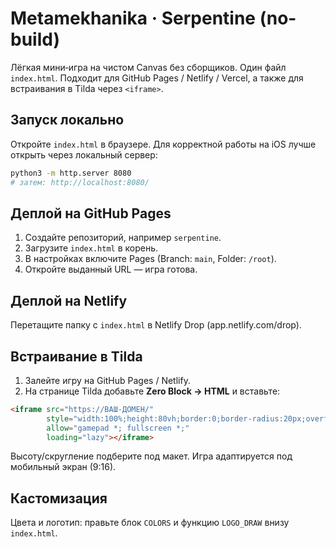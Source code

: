 # Metamekhanika · Serpentine (no-build)

Лёгкая мини‑игра на чистом Canvas без сборщиков. Один файл `index.html`.
Подходит для GitHub Pages / Netlify / Vercel, а также для встраивания в Tilda через `<iframe>`.

## Запуск локально
Откройте `index.html` в браузере. Для корректной работы на iOS лучше открыть через локальный сервер:
```bash
python3 -m http.server 8080
# затем: http://localhost:8080/
```

## Деплой на GitHub Pages
1. Создайте репозиторий, например `serpentine`.
2. Загрузите `index.html` в корень.
3. В настройках включите Pages (Branch: `main`, Folder: `/root`).
4. Откройте выданный URL — игра готова.

## Деплой на Netlify
Перетащите папку с `index.html` в Netlify Drop (app.netlify.com/drop).

## Встраивание в Tilda
1. Залейте игру на GitHub Pages / Netlify.
2. На странице Tilda добавьте **Zero Block → HTML** и вставьте:
```html
<iframe src="https://ВАШ-ДОМЕН/"
        style="width:100%;height:80vh;border:0;border-radius:20px;overflow:hidden"
        allow="gamepad *; fullscreen *;"
        loading="lazy"></iframe>
```
Высоту/скругление подберите под макет. Игра адаптируется под мобильный экран (9:16).

## Кастомизация
Цвета и логотип: правьте блок `COLORS` и функцию `LOGO_DRAW` внизу `index.html`.
